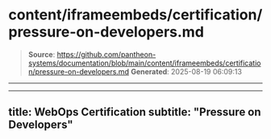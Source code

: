# content/iframeembeds/certification/pressure-on-developers.md

> **Source**: https://github.com/pantheon-systems/documentation/blob/main/content/iframeembeds/certification/pressure-on-developers.md
> **Generated**: 2025-08-19 06:09:13

---

---
title: WebOps Certification
subtitle: "Pressure on Developers"
---

<Partial file="certification-guide/pressure-on-developers.md" />
